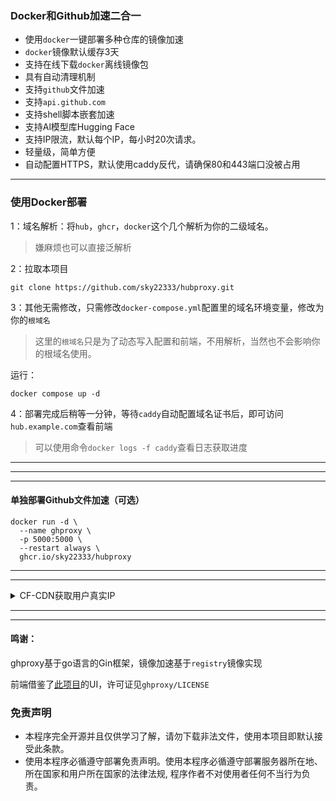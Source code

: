 ### Docker和Github加速二合一

- 使用`docker`一键部署多种仓库的镜像加速
- `docker`镜像默认缓存3天
- 支持在线下载`docker`离线镜像包
- 具有自动清理机制
- 支持`github`文件加速
- 支持`api.github.com`
- 支持shell脚本嵌套加速
- 支持Al模型库Hugging Face
- 支持IP限流，默认每个IP，每小时20次请求。
- 轻量级，简单方便
- 自动配置HTTPS，默认使用caddy反代，请确保80和443端口没被占用

---

### 使用Docker部署

1：域名解析：将`hub`，`ghcr`，`docker`这个几个解析为你的二级域名。

> 嫌麻烦也可以直接泛解析


2：拉取本项目
```
git clone https://github.com/sky22333/hubproxy.git
```


3：其他无需修改，只需修改`docker-compose.yml`配置里的域名环境变量，修改为你的`根域名`

> 这里的`根域名`只是为了动态写入配置和前端，不用解析，当然也不会影响你的根域名使用。

运行：
```
docker compose up -d
```

4：部署完成后稍等一分钟，等待`caddy`自动配置域名证书后，即可访问`hub.example.com`查看前端

> 可以使用命令`docker logs -f caddy`查看日志获取进度



---
---
---

#### 单独部署Github文件加速（可选）
```
docker run -d \
  --name ghproxy \
  -p 5000:5000 \
  --restart always \
  ghcr.io/sky22333/hubproxy
```

---
---


<details>
  <summary>CF-CDN获取用户真实IP</summary>
  

-   替换`Caddyfile`配置

```
hub.{$DOMAIN} {
    reverse_proxy * ghproxy:5000 {
        header_up X-Real-IP {http.request.header.CF-Connecting-IP}
        header_up X-Forwarded-For {http.request.header.CF-Connecting-IP}
        header_up X-Forwarded-Proto {http.request.scheme}
        header_up CF-IPCountry {http.request.header.CF-IPCountry}
    }
}

docker.{$DOMAIN} {
    @v2_manifest_blob path_regexp v2_rewrite ^/v2/([^/]+)/(manifests|blobs)/(.*)$
    handle @v2_manifest_blob {
        rewrite * /v2/library/{re.v2_rewrite.1}/{re.v2_rewrite.2}/{re.v2_rewrite.3}
    }

    reverse_proxy * docker:5000 {
        header_up X-Real-IP {http.request.header.CF-Connecting-IP}
        header_up X-Forwarded-For {http.request.header.CF-Connecting-IP}
        header_up X-Forwarded-Proto {http.request.scheme}
        header_up CF-IPCountry {http.request.header.CF-IPCountry}
    }
}

ghcr.{$DOMAIN} {
    reverse_proxy * ghcr:5000 {
        header_up X-Real-IP {http.request.header.CF-Connecting-IP}
        header_up X-Forwarded-For {http.request.header.CF-Connecting-IP}
        header_up X-Forwarded-Proto {http.request.scheme}
        header_up CF-IPCountry {http.request.header.CF-IPCountry}
    }
}
```

</details>


---
---

#### 鸣谢：

ghproxy基于go语言的Gin框架，镜像加速基于`registry`镜像实现

前端借鉴了[此项目](https://github.com/WJQSERVER-STUDIO/ghproxy)的UI，许可证见`ghproxy/LICENSE`


### 免责声明

* 本程序完全开源并且仅供学习了解，请勿下载非法文件，使用本项目即默认接受此条款。
* 使用本程序必循遵守部署免责声明。使用本程序必循遵守部署服务器所在地、所在国家和用户所在国家的法律法规, 程序作者不对使用者任何不当行为负责。
